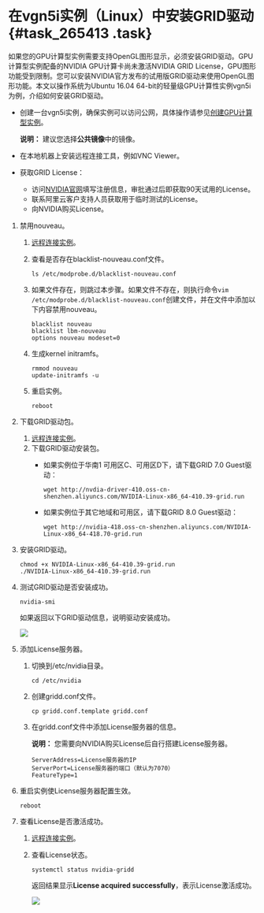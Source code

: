 # 在vgn5i实例（Linux）中安装GRID驱动 {#task_265413 .task}

如果您的GPU计算型实例需要支持OpenGL图形显示，必须安装GRID驱动。GPU计算型实例配备的NVIDIA GPU计算卡尚未激活NVIDIA GRID License，GPU图形功能受到限制。您可以安装NVIDIA官方发布的试用版GRID驱动来使用OpenGL图形功能。本文以操作系统为Ubuntu 16.04 64-bit的轻量级GPU计算性实例vgn5i为例，介绍如何安装GRID驱动。

-   创建一台vgn5i实例，确保实例可以访问公网，具体操作请参见[创建GPU计算型实例](cn.zh-CN/实例/选择实例规格/GPU计算型/创建GPU计算型实例.md#)。

    **说明：** 建议您选择**公共镜像**中的镜像。

-   在本地机器上安装远程连接工具，例如VNC Viewer。
-   获取GRID License：
    -   访问[NVIDIA官网](https://www.nvidia.com/object/nvidia-enterprise-account.html)填写注册信息，审批通过后即获取90天试用的License。
    -   联系阿里云客户支持人员获取用于临时测试的License。
    -   向NVIDIA购买License。

1.  禁用nouveau。 
    1.  [远程连接实例](cn.zh-CN/实例/连接实例/连接方式导航.md#section_fjm_rgx_wdb)。
    2.  查看是否存在blacklist-nouveau.conf文件。 

        ``` {#codeblock_7zf_4ev_kc1}
        ls /etc/modprobe.d/blacklist-nouveau.conf
        ```

    3.  如果文件存在，则跳过本步骤。如果文件不存在，则执行命令`vim /etc/modprobe.d/blacklist-nouveau.conf`创建文件，并在文件中添加以下内容禁用nouveau。 

        ``` {#codeblock_g6f_j4z_pvs}
        blacklist nouveau
        blacklist lbm-nouveau
        options nouveau modeset=0
        ```

    4.  生成kernel initramfs。 

        ``` {#codeblock_ld4_m8t_tic}
        rmmod nouveau
        update-initramfs -u
        ```

    5.  重启实例。 

        ``` {#codeblock_e9q_zsd_esn}
        reboot
        ```

2.  下载GRID驱动包。 
    1.  [远程连接实例](cn.zh-CN/实例/连接实例/连接方式导航.md#section_fjm_rgx_wdb)。
    2.  下载GRID驱动安装包。 
        -   如果实例位于华南1 可用区C、可用区D下，请下载GRID 7.0 Guest驱动：

            ``` {#codeblock_174_jwp_hm0}
            wget http://nvdia-driver-410.oss-cn-shenzhen.aliyuncs.com/NVIDIA-Linux-x86_64-410.39-grid.run
            ```

        -   如果实例位于其它地域和可用区，请下载GRID 8.0 Guest驱动：

            ``` {#codeblock_j73_ryt_kza}
            wget http://nvidia-418.oss-cn-shenzhen.aliyuncs.com/NVIDIA-Linux-x86_64-418.70-grid.run
            ```

3.  安装GRID驱动。 

    ``` {#codeblock_q5p_a0t_2yt}
    chmod +x NVIDIA-Linux-x86_64-410.39-grid.run
    ./NVIDIA-Linux-x86_64-410.39-grid.run
    ```

4.  测试GRID驱动是否安装成功。 

    ``` {#codeblock_14q_dqo_bhf}
    nvidia-smi
    ```

    如果返回以下GRID驱动信息，说明驱动安装成功。

    ![](http://static-aliyun-doc.oss-cn-hangzhou.aliyuncs.com/assets/img/218964/155910759647400_zh-CN.png)

5.  添加License服务器。 
    1.  切换到/etc/nvidia目录。 

        ``` {#codeblock_n3j_934_bd0}
        cd /etc/nvidia
        ```

    2.  创建gridd.conf文件。 

        ``` {#codeblock_hov_9c8_fpw}
        cp gridd.conf.template gridd.conf
        ```

    3.  在gridd.conf文件中添加License服务器的信息。 

        **说明：** 您需要向NVIDIA购买License后自行搭建License服务器。

        ``` {#codeblock_5bd_ljr_qtw}
        ServerAddress=License服务器的IP
        ServerPort=License服务器的端口（默认为7070）
        FeatureType=1
        ```

6.  重启实例使License服务器配置生效。 

    ``` {#codeblock_akc_eql_1tw}
    reboot
    ```

7.  查看License是否激活成功。 
    1.  [远程连接实例](cn.zh-CN/实例/连接实例/连接方式导航.md#section_fjm_rgx_wdb)。
    2.  查看License状态。 

        ``` {#codeblock_yie_9gq_qll}
        systemctl status nvidia-gridd
        ```

        返回结果显示**License acquired successfully**，表示License激活成功。

        ![](http://static-aliyun-doc.oss-cn-hangzhou.aliyuncs.com/assets/img/218964/155910759647964_zh-CN.png)


